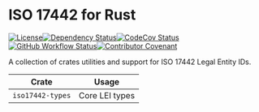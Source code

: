 # ISO 17442 for Rust

[![License][license-image]][license-link]<!--
-->[![Dependency Status][deps-image]][deps-link]<!--
-->[![CodeCov Status][codecov-image]][codecov-link]<!--
-->[![GitHub Workflow Status][gha-image]][gha-link]<!--
-->[![Contributor Covenant][conduct-image]][conduct-link]

A collection of crates utilities and support for ISO 17442 Legal Entity IDs.

| Crate | Usage |
|-------|-------|
| `iso17442-types` | Core LEI types |

[license-link]: LICENSE
[license-image]: https://img.shields.io/github/license/jcape/iso17442?style=flat-square
[deps-image]: https://deps.rs/repo/github/jcape/iso17442/status.svg?style=flat-square
[deps-link]: https://deps.rs/repo/github/jcape/iso17442
[codecov-image]: https://img.shields.io/codecov/c/github/jcape/iso17442/develop?style=flat-square
[codecov-link]: https://codecov.io/gh/jcape/iso17442
[gha-image]: https://img.shields.io/github/actions/workflow/status/jcape/iso17442/ci.yml?branch=main&style=flat-square
[gha-link]: https://github.com/jcape/iso17442/actions/workflows/ci.yml?query=branch%3Amain
[conduct-link]: CODE_OF_CONDUCT.md
[conduct-image]: https://img.shields.io/badge/Contributor%20Covenant-2.1-4baaaa.svg?style=flat-square
